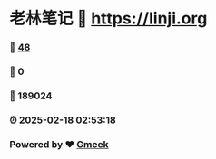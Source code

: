 # 老林笔记 :link: https://linji.org 
### :page_facing_up: [48](https://linji.org/tag.html) 
### :speech_balloon: 0 
### :hibiscus: 189024 
### :alarm_clock: 2025-02-18 02:53:18 
### Powered by :heart: [Gmeek](https://github.com/Meekdai/Gmeek)
